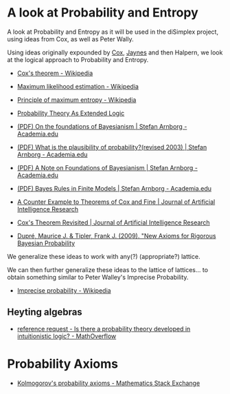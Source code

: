 # A look at Probability and Entropy

A look at Probability and Entropy as it will be used in the diSimplex
project, using ideas from Cox, as well as Peter Wally.

Using ideas originally expounded by
[Cox](https://en.wikipedia.org/wiki/Richard_Threlkeld_Cox),
[Jaynes](https://en.wikipedia.org/wiki/Edwin_Thompson_Jaynes) and then
Halpern, we look at the logical approach to Probability and Entropy.

- [Cox's theorem - Wikipedia](https://en.wikipedia.org/wiki/Cox's_theorem)

- [Maximum likelihood estimation -
  Wikipedia](https://en.wikipedia.org/wiki/Maximum_likelihood_estimation)

- [Principle of maximum entropy -
  Wikipedia](https://en.wikipedia.org/wiki/Principle_of_maximum_entropy)

- [Probability Theory As Extended Logic](https://bayes.wustl.edu/)

- [(PDF) On the foundations of Bayesianism | Stefan Arnborg -
Academia.edu](https://www.academia.edu/95886383/On_the_foundations_of_Bayesianism)

- [(PDF) What is the plausibility of probability?(revised 2003) | Stefan
Arnborg -
Academia.edu](https://www.academia.edu/95886371/What_is_the_plausibility_of_probability_revised_2003_)

- [(PDF) A Note on Foundations of Bayesianism | Stefan Arnborg -
Academia.edu](https://www.academia.edu/95886385/A_Note_on_Foundations_of_Bayesianism)

- [(PDF) Bayes Rules in Finite Models | Stefan Arnborg -
Academia.edu](https://www.academia.edu/77279929/Bayes_Rules_in_Finite_Models)

- [A Counter Example to Theorems of Cox and Fine | Journal of Artificial
  Intelligence
  Research](https://www.jair.org/index.php/jair/article/view/10223)

- [Cox's Theorem Revisited | Journal of Artificial Intelligence
  Research](https://www.jair.org/index.php/jair/article/view/10247)

- [Dupré, Maurice J. & Tipler, Frank J. (2009). "New Axioms for Rigorous
  Bayesian
  Probability](http://projecteuclid.org/download/pdf_1/euclid.ba/1340369856)


We generalize these ideas to work with any(?) (appropriate?) lattice.

We can then further generalize these ideas to the lattice of lattices...
to obtain something similar to Peter Walley's Imprecise Probability.

- [Imprecise probability -
  Wikipedia](https://en.wikipedia.org/wiki/Imprecise_probability)

## Heyting algebras

- [reference request - Is there a probability theory developed in
  intuitionistic logic? -
  MathOverflow](https://mathoverflow.net/questions/139267/is-there-a-probability-theory-developed-in-intuitionistic-logic)

# Probability Axioms

- [Kolmogorov's probability axioms - Mathematics Stack
  Exchange](https://math.stackexchange.com/questions/1431876/kolmogorovs-probability-axioms)
